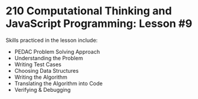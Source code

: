 # 210 Computational Thinking and JavaScript Programming: Lesson #9

Skills practiced in the lesson include:
* PEDAC Problem Solving Approach 
* Understanding the Problem
* Writing Test Cases
* Choosing Data Structures
* Writing the Algorithm
* Translating the Algorithm into Code
* Verifying & Debugging
